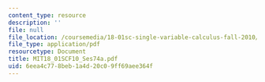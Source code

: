 ```yaml
---
content_type: resource
description: ''
file: null
file_location: /coursemedia/18-01sc-single-variable-calculus-fall-2010/6eea4c778beb1a4d20c09ff69aee364f_MIT18_01SCF10_Ses74a.pdf
file_type: application/pdf
resourcetype: Document
title: MIT18_01SCF10_Ses74a.pdf
uid: 6eea4c77-8beb-1a4d-20c0-9ff69aee364f
---
```

